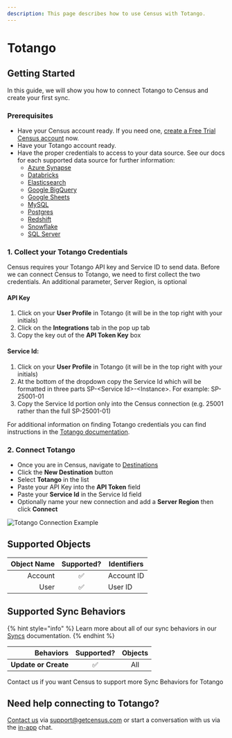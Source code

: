 ```yaml
---
description: This page describes how to use Census with Totango.
---
```


# Totango

## Getting Started

In this guide, we will show you how to connect Totango to Census and create your first sync.

### Prerequisites

* Have your Census account ready. If you need one, [create a Free Trial Census account](https://app.getcensus.com/) now.
* Have your Totango account ready.
* Have the proper credentials to access to your data source. See our docs for each supported data source for further information:
  * [Azure Synapse](../sources/available-sources/azure-synapse.md)
  * [Databricks](https://docs.getcensus.com/sources/databricks)
  * [Elasticsearch](https://docs.getcensus.com/sources/elasticsearch)
  * [Google BigQuery](https://docs.getcensus.com/sources/google-bigquery)
  * [Google Sheets](https://docs.getcensus.com/sources/google-sheets)
  * [MySQL](https://docs.getcensus.com/sources/mysql)
  * [Postgres](https://docs.getcensus.com/sources/postgres)
  * [Redshift](https://docs.getcensus.com/sources/redshift)
  * [Snowflake](https://docs.getcensus.com/sources/snowflake)
  * [SQL Server](https://docs.getcensus.com/sources/sql-server)

### 1. Collect your Totango Credentials

Census requires your Totango API key and Service ID to send data. Before we can connect Census to Totango, we need to first collect the two credentials. An additional parameter, Server Region, is optional

#### **API Key**

1. Click on your **User Profile** in Totango (it will be in the top right with your initials)
2. Click on the **Integrations** tab in the pop up tab
3. Copy the key out of the **API Token Key** box

#### **Service Id:**

1. Click on your **User Profile** in Totango (it will be in the top right with your initials)
2. At the bottom of the dropdown copy the Service Id which will be formatted in three parts SP-\<Service Id>-\<Instance>. For example: SP-25001-01
3. Copy the Service Id portion only into the Census connection (e.g. 25001 rather than the full SP-25001-01)

For additional information on finding Totango credentials you can find instructions in the [Totango documentation](https://support.totango.com/hc/en-us/articles/203036939-Personal-Access-Token-and-Service-ID).

### 2. Connect Totango

* Once you are in Census, navigate to [Destinations](https://app.getcensus.com/destinations)
* Click the **New Destination** button
* Select **Totango** in the list
* Paste your API Key into the **API Token** field
* Paste your **Service Id** in the Service Id field
* Optionally name your new connection and add a **Server Region** then click **Connect**

![Totango Connection Example](<../.gitbook/assets/Screen Shot 2022-10-12 at 5.31.08 PM.png>)

## Supported Objects

| **Object Name** | **Supported?** | Identifiers |
| --------------: | :------------: | ----------- |
|         Account |        ✅       | Account ID  |
|            User |        ✅       | User ID     |

## Supported Sync Behaviors

{% hint style="info" %}
Learn more about all of our sync behaviors in our [Syncs](../syncs/overview.md) documentation.
{% endhint %}

|        **Behaviors** | **Supported?** | **Objects** |
| -------------------: | :------------: | :---------: |
| **Update or Create** |        ✅       |     All     |

Contact us if you want Census to support more Sync Behaviors for Totango

## Need help connecting to Totango?

[Contact us](mailto:support@getcensus.com) via support@getcensus.com or start a conversation with us via the [in-app](https://app.getcensus.com) chat.
